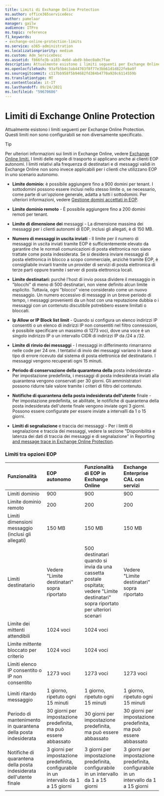 ```yaml
---
title: Limiti di Exchange Online Protection
ms.author: office365servicedesc
author: pamelaar
manager: gailw
audience: ITPro
ms.topic: reference
f1_keywords:
- exchange-online-protection-limits
ms.service: o365-administration
ms.localizationpriority: medium
ms.custom: Adm_ServiceDesc
ms.assetid: f866fe3b-a183-4e6d-abd9-bbec0a0c7fae
description: Attualmente esistono i limiti seguenti per Exchange Online Protection. Questi limiti non sono configurabili se non diversamente specificato.
ms.openlocfilehash: 93afb5b4c3ab44703f8f77e3bb61d1d822feba9f
ms.sourcegitcommit: c117bb958f5b94682fd384b4770a920c6114559b
ms.translationtype: MT
ms.contentlocale: it-IT
ms.lasthandoff: 09/24/2021
ms.locfileid: "59670686"
---
```

# <a name="exchange-online-protection-limits"></a>Limiti di Exchange Online Protection

Attualmente esistono i limiti seguenti per Exchange Online Protection. Questi limiti non sono configurabili se non diversamente specificato. 
  
> [!TIP]
> Per ulteriori informazioni sui limiti in Exchange Online, vedere [Exchange Online limiti.](../exchange-online-service-description/exchange-online-limits.md) I limiti delle regole di trasporto si applicano anche ai clienti EOP autonomi. I limiti relativi alla frequenza di destinatari e di messaggi validi in Exchange Online non sono invece applicabili per i clienti che utilizzano EOP in uno scenario autonomo. 
  
- **Limite dominio:** è possibile aggiungere fino a 900 domini per tenant. I sottodomini possono essere inclusi nello stesso limite o, se necessario, come parte di un'opzione generale, adatta a tutti i sottodomini. Per ulteriori informazioni, vedere [Gestione domini accettati in EOP](/microsoft-365/security/office-365-security/exchange-online-protection-overview).

- **Limite dominio remoto** - È possibile aggiungere fino a 200 domini remoti per tenant.
    
- **Limite di dimensione dei** messaggi - La dimensione massima dei messaggi per i clienti autonomi di EOP, inclusi gli allegati, è di 150 MB. 
    
- **Numero di messaggi in uscita inviati** - Il limite per il numero di messaggi in uscita inviati tramite EOP è sufficientemente elevato da garantire che le normali comunicazioni di posta elettronica non siano trattate come posta indesiderata. Se si desidera inviare messaggi di posta elettronica in blocco a scopo commerciale, anzichè tramite EOP, è consigliabile inviarli tramite un provider di servizi di posta elettronica di terze parti oppure tramite i server di posta elettronica locali. 
    
- **Limite destinatari:** purché l'host di invio possa dividere il messaggio in "blocchi" di meno di 500 destinatari, non viene definito alcun limite esplicito. Tuttavia, ogni "blocco" viene considerato come un nuovo messaggio. Un numero eccessivo di messaggi in un breve periodo di tempo, i messaggi provenienti da un host con una reputazione dubbia o i messaggi con un contenuto discutibile potrebbero essere limitati o bloccati. 
    
- **Ip Allow or IP Block list limit** - Quando si configura un elenco indirizzi IP consentiti o un elenco di indirizzi IP non consentiti nel filtro connessioni, è possibile specificare un massimo di 1273 voci, dove una voce è un singolo indirizzo IP o un intervallo CIDR di indirizzi IP da /24 a /32. 
    
- **Limite di rinvio dei messaggi** - I messaggi in differimento rimarranno nelle code per 24 ore. I tentativi di invio dei messaggi variano in base al tipo di errore ricevuto dal sistema di posta elettronica del destinatario. I messaggi vengono recuperati ogni 15 minuti. 
    
- **Periodo di conservazione della quarantena della** posta indesiderata - Per impostazione predefinita, i messaggi di posta indesiderata inviati alla quarantena vengono conservati per 30 giorni. Gli amministratori possono ridurre tale valore tramite i criteri di filtro del contenuto. 
    
- **Notifiche di quarantena della posta indesiderata dell'utente** finale - Per impostazione predefinita, se abilitate, le notifiche di quarantena della posta indesiderata dell'utente finale vengono inviate ogni 3 giorni. Possono essere configurate per essere inviate a intervalli da 1 o 15 giorni. 
    
- **Limiti di segnalazione** e traccia dei messaggi - Per i limiti di segnalazione e traccia dei messaggi, vedere la sezione "Disponibilità e latenza dei dati di traccia dei messaggi e di segnalazione" in Reporting [and message trace in Exchange Online Protection](/microsoft-365/security/office-365-security/reporting-and-message-trace-in-exchange-online-protection).
    
### <a name="limits-across-eop-options"></a>Limiti tra opzioni EOP

| Funzionalità | EOP autonomo | Funzionalità di EOP in Exchange Online | Exchange Enterprise CAL con servizi |
|:-----|:-----|:-----|:-----|
|Limiti dominio  <br/> |900  <br/> |900  <br/> |900  <br/> |
|Limite dominio remoto  <br/> |200  <br/> |200  <br/> |200  <br/> |
|Limiti dimensioni messaggio (inclusi gli allegati)  <br/> |150 MB  <br/> |150 MB  <br/> |150 MB  <br/> |
|Limiti destinatario  <br/> |Vedere "Limite destinatari" sopra riportato  <br/> |500 destinatari quando si invia da una cassetta postale ospitata; vedere "Limite destinatari" sopra riportato per ulteriori scenari  <br/> |Vedere "Limite destinatari" sopra riportato  <br/> |
|Limite dei mittenti attendibili  <br/> |1024 voci  <br/> |1024 voci  <br/> ||
|Limite mittente bloccato per criterio  <br/> |1024 voci  <br/> |1024 voci  <br/> ||
|Limiti elenco IP consentito o IP non consentito  <br/> |1273 voci  <br/> |1273 voci  <br/> |1273 voci  <br/> |
|Limiti ritardo messaggio  <br/> |1 giorno, ripetuto ogni 15 minuti  <br/> |1 giorno, ripetuto ogni 15 minuti  <br/> |1 giorno, ripetuto ogni 15 minuti  <br/> |
|Periodo di mantenimento in quarantena della posta indesiderata  <br/> |30 giorni per impostazione predefinita, ma può essere abbassato  <br/> |30 giorni per impostazione predefinita, ma può essere abbassato  <br/> |30 giorni per impostazione predefinita, ma può essere abbassato  <br/> |
|Notifiche di quarantena della posta indesiderata dell'utente finale  <br/> |3 giorni per impostazione predefinita, configurabile in un intervallo da 1 a 15 giorni  <br/> |3 giorni per impostazione predefinita, configurabile in un intervallo da 1 a 15 giorni  <br/> |3 giorni per impostazione predefinita, configurabile in un intervallo da 1 a 15 giorni  <br/> |

